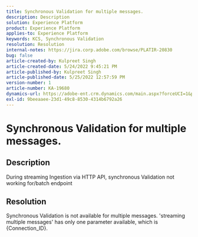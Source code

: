 ```yaml
---
title: Synchronous Validation for multiple messages.
description: Description
solution: Experience Platform
product: Experience Platform
applies-to: Experience Platform
keywords: KCS, Synchronous Validation
resolution: Resolution
internal-notes: https://jira.corp.adobe.com/browse/PLATIR-20830
bug: false
article-created-by: Kulpreet Singh
article-created-date: 5/24/2022 9:45:21 PM
article-published-by: Kulpreet Singh
article-published-date: 5/25/2022 12:57:59 PM
version-number: 1
article-number: KA-19680
dynamics-url: https://adobe-ent.crm.dynamics.com/main.aspx?forceUCI=1&pagetype=entityrecord&etn=knowledgearticle&id=efcbcfcc-aadb-ec11-a7b6-0022480b01c5
exl-id: 9beeaaee-23d1-49c8-8530-4314b6792a26
---
```

# Synchronous Validation for multiple messages.

## Description

During streaming Ingestion via HTTP API, synchronous Validation not working for/batch endpoint

## Resolution

Synchronous Validation is not available for multiple messages.
 'streaming multiple messages' has only one parameter available, which is {Connection_ID}.
